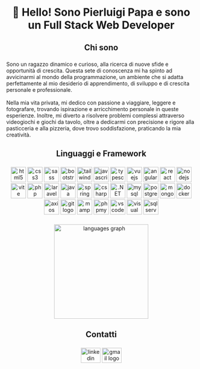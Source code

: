<h1 align="center">👋 Hello! Sono Pierluigi Papa e sono un Full Stack Web Developer</h1>

###

<h2 align="center">Chi sono</h2>

###

<p align="left">Sono un ragazzo dinamico e curioso, alla ricerca di nuove sfide e opportunità di crescita. Questa sete di conoscenza mi ha spinto ad avvicinarmi al mondo della programmazione, un ambiente che si adatta perfettamente al mio desiderio di apprendimento, di sviluppo e di crescita personale e professionale.<br><br>Nella mia vita privata, mi dedico con passione a viaggiare, leggere e fotografare, trovando ispirazione e arricchimento personale in queste esperienze. Inoltre, mi diverto a risolvere problemi complessi attraverso videogiochi e giochi da tavolo, oltre a dedicarmi con precisione e rigore alla pasticceria e alla pizzeria, dove trovo soddisfazione, praticando la mia creatività.</p>

###

<h2 align="center">Linguaggi e Framework</h2>

###

<div align="center">
  <img src="https://cdn.jsdelivr.net/gh/devicons/devicon/icons/html5/html5-original.svg" height="40" alt="html5 logo" />
  <img src="https://cdn.jsdelivr.net/gh/devicons/devicon/icons/css3/css3-original.svg" height="40" alt="css3 logo" />
  <img src="https://cdn.jsdelivr.net/gh/devicons/devicon/icons/sass/sass-original.svg" height="40" alt="sass logo" />
  <img src="https://cdn.jsdelivr.net/gh/devicons/devicon/icons/bootstrap/bootstrap-original.svg" height="40" alt="bootstrap logo" />
  <img src="https://cdn.simpleicons.org/tailwindcss/06B6D4" height="40" alt="tailwind css logo" />
  <img src="https://cdn.jsdelivr.net/gh/devicons/devicon/icons/javascript/javascript-original.svg" height="40" alt="javascript logo" />
  <img src="https://cdn.jsdelivr.net/gh/devicons/devicon/icons/typescript/typescript-original.svg" height="40" alt="typescript logo" />
  <img src="https://cdn.jsdelivr.net/gh/devicons/devicon/icons/vuejs/vuejs-original.svg" height="40" alt="vuejs logo" />
  <img src="https://cdn.jsdelivr.net/gh/devicons/devicon/icons/angularjs/angularjs-original.svg" height="40" alt="angularjs logo" />
  <img src="https://cdn.jsdelivr.net/gh/devicons/devicon/icons/react/react-original.svg" height="40" alt="react logo" />
  <img src="https://cdn.jsdelivr.net/gh/devicons/devicon/icons/nodejs/nodejs-original.svg" height="40" alt="nodejs logo" />
  <img src="https://cdn.simpleicons.org/vite/646CFF" height="40" alt="vite logo" />
  <img src="https://cdn.jsdelivr.net/gh/devicons/devicon/icons/php/php-original.svg" height="40" alt="php logo" />
  <img src="https://cdn.simpleicons.org/laravel/FF2D20" height="40" alt="laravel logo" />
  <img src="https://cdn.jsdelivr.net/gh/devicons/devicon/icons/java/java-original.svg" height="40" alt="java logo" />
  <img src="https://cdn.simpleicons.org/spring/6DB33F" height="40" alt="spring boot logo" />
  <img src="https://cdn.jsdelivr.net/gh/devicons/devicon/icons/csharp/csharp-original.svg" height="40" alt="csharp logo" />
  <img src="https://cdn.jsdelivr.net/gh/devicons/devicon/icons/dot-net/dot-net-original.svg" height="40" alt=".NET logo" />
  <img src="https://cdn.jsdelivr.net/gh/devicons/devicon/icons/mysql/mysql-original.svg" height="40" alt="mysql logo" />
  <img src="https://cdn.jsdelivr.net/gh/devicons/devicon/icons/postgresql/postgresql-original.svg" height="40" alt="postgresql logo" />
  <img src="https://cdn.jsdelivr.net/gh/devicons/devicon/icons/mongodb/mongodb-original.svg" height="40" alt="mongodb logo" />
  <img src="https://cdn.jsdelivr.net/gh/devicons/devicon/icons/docker/docker-original.svg" height="40" alt="docker logo" />
  <img src="https://cdn.simpleicons.org/axios/5A29E4" height="40" alt="axios logo" />
  <img src="https://cdn.jsdelivr.net/gh/devicons/devicon/icons/git/git-original.svg" height="40" alt="git logo" />
  <img src="https://cdn.simpleicons.org/mamp/004E7E" height="40" alt="mamp logo" />
  <img src="https://cdn.simpleicons.org/phpmyadmin/6C78AF" height="40" alt="phpmyadmin" />
  <img src="https://cdn.jsdelivr.net/gh/devicons/devicon/icons/vscode/vscode-original.svg" height="40" alt="vscode logo" />
  <img src="https://cdn.simpleicons.org/visualstudio/5C2D91" height="40" alt="visual studio logo" />
  <img src="https://cdn.simpleicons.org/microsoftsqlserver/CC2927" height="40" alt="sql server logo" />
</div>

###

<div align="center">
  <img src="https://github-readme-stats.vercel.app/api/top-langs?username=PierluigiPapa&locale=en&hide_title=false&layout=compact&card_width=320&langs_count=9&theme=dracula&hide_border=false&order=2" height="250" alt="languages graph" />
</div>

###

<h2 align="center">Contatti</h2>

###

<div align="center">
  <a href="https://www.linkedin.com/in/pierluigi-papa" target="_blank"><img src="https://raw.githubusercontent.com/maurodesouza/profile-readme-generator/master/src/assets/icons/social/linkedin/default.svg" width="52" height="40" alt="linkedin logo" /></a>
  <a href="mailto:tuamail@gmail.com"><img src="https://raw.githubusercontent.com/maurodesouza/profile-readme-generator/master/src/assets/icons/social/gmail/default.svg" width="52" height="40" alt="gmail logo" /></a>
</div>
